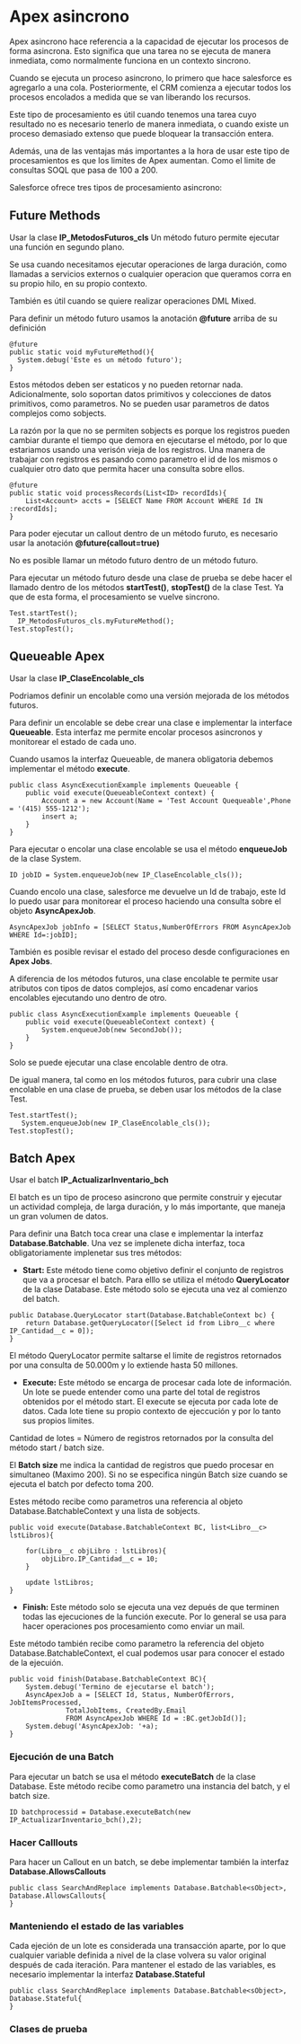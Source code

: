 # Apex asincrono

Apex asincrono hace referencia a la capacidad de ejecutar los procesos de forma asincrona. Esto significa que una tarea no se ejecuta de manera inmediata, 
como normalmente funciona en un contexto sincrono. 

Cuando se ejecuta un proceso asincrono, lo primero que hace salesforce es agregarlo a una cola. Posteriormente, el CRM comienza a ejecutar todos los procesos encolados 
a medida que se van liberando los recursos. 

Este tipo de procesamiento es útil cuando tenemos una tarea cuyo resultado no es necesario tenerlo de manera inmediata,
o cuando existe un proceso demasiado extenso que puede bloquear la transacción entera. 

Además, una de las ventajas más importantes a la hora de usar este tipo de procesamientos es que los limites de Apex aumentan. Como el limite de consultas SOQL que
pasa de 100 a 200.

Salesforce ofrece tres tipos de procesamiento asincrono:

## Future Methods

Usar la clase **IP_MetodosFuturos_cls**
Un método futuro permite ejecutar una función en segundo plano.

Se usa cuando necesitamos ejecutar operaciones de larga duración, como llamadas a servicios externos o cualquier operacion que
queramos corra en su propio hilo, en su propio contexto.

También es útil cuando se quiere realizar operaciones DML Mixed. 

Para definir un método futuro usamos la anotación **@future** arriba de su definición

```Apex
@future
public static void myFutureMethod(){   
  System.debug('Este es un método futuro');
}
```

Estos métodos deben ser estaticos y no pueden retornar nada. Adicionalmente, solo soportan datos primitivos y colecciones de datos 
primitivos, como parametros. No se pueden usar parametros de datos complejos como sobjects.

La razón por la que no se permiten sobjects es porque los registros pueden cambiar durante el tiempo que demora en ejecutarse
el método, por lo que estariamos usando una verisón vieja de los registros. Una manera de trabajar con registros es pasando
como parametro el id de los mismos o cualquier otro dato que permita hacer una consulta sobre ellos.

```Apex
@future
public static void processRecords(List<ID> recordIds){   
    List<Account> accts = [SELECT Name FROM Account WHERE Id IN :recordIds];
}
```

Para poder ejecutar un callout dentro de un método furuto, es necesario usar la anotación **@future(callout=true)**

No es posible llamar un método futuro dentro de un método futuro.

Para ejecutar un método futuro desde una clase de prueba se debe hacer el llamado dentro de los métodos **startTest()**, **stopTest()** de 
la clase Test. Ya que de esta forma, el procesamiento se vuelve sincrono. 

```Apex
Test.startTest();        
  IP_MetodosFuturos_cls.myFutureMethod();
Test.stopTest();
```

## Queueable Apex

Usar la clase **IP_ClaseEncolable_cls**

Podriamos definir un encolable como una versión mejorada de los métodos futuros. 

Para definir un encolable se debe crear una clase e implementar la interface **Queueable**. Esta interfaz me permite encolar procesos 
asincronos y monitorear el estado de cada uno.

Cuando usamos la interfaz Queueable, de manera obligatoria debemos implementar el método **execute**. 

```Apex
public class AsyncExecutionExample implements Queueable {
    public void execute(QueueableContext context) {
        Account a = new Account(Name = 'Test Account Quequeable',Phone = '(415) 555-1212');
        insert a;        
    }
}
```

Para ejecutar o encolar una clase encolable se usa el método **enqueueJob** de la clase System.

```Apex
ID jobID = System.enqueueJob(new IP_ClaseEncolable_cls());
```

Cuando encolo una clase, salesforce me devuelve un Id de trabajo, este Id lo puedo usar para monitorear el proceso haciendo
una consulta sobre el objeto **AsyncApexJob**.

```Apex
AsyncApexJob jobInfo = [SELECT Status,NumberOfErrors FROM AsyncApexJob WHERE Id=:jobID];
```

También es posible revisar el estado del proceso desde configuraciones en **Apex Jobs**.

A diferencia de los métodos futuros, una clase encolable te permite usar atributos con tipos de datos complejos, así como encadenar varios encolables ejecutando uno dentro de otro. 

```Apex
public class AsyncExecutionExample implements Queueable {
    public void execute(QueueableContext context) {
        System.enqueueJob(new SecondJob());
    }
}
```
Solo se puede ejecutar una clase encolable dentro de otra.

De igual manera, tal como en los métodos futuros, para cubrir una clase encolable en una clase de prueba, se deben usar los métodos de la clase Test.

```Apex
Test.startTest();        
   System.enqueueJob(new IP_ClaseEncolable_cls());
Test.stopTest();
```

## Batch Apex

Usar el batch **IP_ActualizarInventario_bch**

El batch es un tipo de proceso asincrono que permite construir y ejecutar un actividad compleja, de larga duración, y lo más importante, que maneja un gran volumen de datos.

Para definir una Batch toca crear una clase e implementar la interfaz **Database.Batchable**. Una vez se implenete dicha interfaz, toca obligatoriamente implenetar sus
tres métodos: 

- **Start:** Este método tiene como objetivo definir el conjunto de registros que va a procesar el batch. Para elllo se utiliza el método **QueryLocator** de la clase Database. Este método solo se ejecuta una vez al comienzo del batch. 

```Apex
public Database.QueryLocator start(Database.BatchableContext bc) {
    return Database.getQueryLocator([Select id from Libro__c where IP_Cantidad__c = 0]);
}
```

El método QueryLocator permite saltarse el limite de registros retornados por una consulta de 50.000m y lo extiende hasta 50 millones.

- **Execute:** Este método se encarga de procesar cada lote de información. Un lote se puede entender como una parte del total de registros obtenidos por el método start. El execute se ejecuta por cada lote de datos. Cada lote tiene su propio contexto de ejeccución y por lo tanto sus propios limites. 

Cantidad de lotes = Número de registros retornados por la consulta del método start / batch size.

El **Batch size** me indica la cantidad de registros que puedo procesar en simultaneo (Maximo 200). Si no se especifica ningún Batch size cuando se ejecuta el batch
por defecto toma 200.

Estes método recibe como parametros una referencia al objeto Database.BatchableContext y una lista de sobjects.

```Apex
public void execute(Database.BatchableContext BC, list<Libro__c> lstLibros){

    for(Libro__c objLibro : lstLibros){
        objLibro.IP_Cantidad__c = 10;
    }

    update lstLibros;
}
```

- **Finish:** Este método solo se ejecuta una vez depués de que terminen todas las ejecuciones de la función execute. Por lo general se usa para hacer operaciones pos
procesamiento como enviar un mail. 

Este método también recibe como parametro la referencia del objeto Database.BatchableContext, el cual podemos usar para conocer el estado de la ejecuión.

```Apex
public void finish(Database.BatchableContext BC){
    System.debug('Termino de ejecutarse el batch');
    AsyncApexJob a = [SELECT Id, Status, NumberOfErrors, JobItemsProcessed,
              TotalJobItems, CreatedBy.Email
              FROM AsyncApexJob WHERE Id = :BC.getJobId()];
    System.debug('AsyncApexJob: '+a);
}
```

### Ejecución de una Batch

Para ejecutar un batch se usa el método **executeBatch** de la clase Database. Este método recibe como parametro una instancia del batch, y el batch size.

```Apex
ID batchprocessid = Database.executeBatch(new IP_ActualizarInventario_bch(),2);
```

### Hacer Calllouts

Para hacer un Callout en un batch, se debe implementar también la interfaz **Database.AllowsCallouts**

```Apex
public class SearchAndReplace implements Database.Batchable<sObject>, Database.AllowsCallouts{
}
```

### Manteniendo el estado de las  variables

Cada ejeción de un lote es considerada una transacción aparte, por lo que cualquier variable definida a nivel de la clase volvera su valor original después de cada iteración. Para mantener el estado de las variables, es necesario implementar la interfaz **Database.Stateful**

```Apex
public class SearchAndReplace implements Database.Batchable<sObject>, Database.Stateful{
}
```

### Clases de prueba




